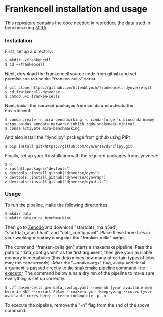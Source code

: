 # Frankencell installation and usage

This repository contains the code needed to reproduce the data used in benchmarking [MIRA](https://www.biorxiv.org/content/10.1101/2021.12.06.471401v1.full.pdf).

### Installation

First, set up a directory:

```
$ mkdir ~/frankencell 
$ cd ~/frankencell
```

Next, download the Frankencell source code from github and set permissions to use the "franken-cells" script.

```
$ git clone https://github.com/AllenWLynch/frankencell-dynverse.git
$ cd frankencell-dynverse
$ chmod u+x franken-cells
```

Next, install the required packages from conda and activate the environment:

```
$ conda create -n mira-benchmarking -c conda-forge -c bioconda numpy scipy pandas anndata networkx joblib tqdm snakemake-minimal
$ conda activate mira-benchmarking
```

And also install the "dynclipy" package from github using PIP:

```
$ pip install git+https://github.com/dynverse/dynclipy.git
```

Finally, set up your R installation with the required packages from dynverse:

```
$ R
> install.packages("devtools")
> devtools::install_github("dynverse/dyno")
> devtools::install_github("dynverse/dynwrap")
> devtools::install_github("dynverse/dynutils")
```

### Usage

To run the pipeline, make the following directorites:

```
$ mkdir data
$ mkdir data/mira_benchmarking
```

Then go to [Zenodo](https://zenodo.org/record/6390740#.YkHgaO7MIUF) and download "startdata_rna.h5ad", "startdata_atac.h5ad", and "data_config.yaml". Place these three files in your working directory alongside the "franken-cells" script.

The command "franken-cells gen" starts a snakemake pipeline. Pass the path to "data_config.yaml" as the first argument, then give your available memory in megabytes (this determines how many of certain types of jobs may run concurrently).
After the "--snake-args" flag, every additional argument is passed directly to the [snakemake pipeline command-line executor](https://snakemake.readthedocs.io/en/stable/executing/cli.html). The command below runs a dry run of the 
pipeline to make sure everything is set up correctly.

```
$ ./franken-cells gen data_config.yaml --mem-mb {your available mem here in MB} --restart False --snake-args --keep-going --cores {your available cores here} --rerun-incomplete -p -n
```

To execute the pipeline, remove the "-n" flag from the end of the above command.
